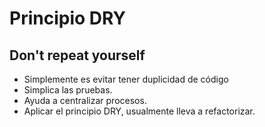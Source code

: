 # Principio DRY
## Don't repeat yourself

- Simplemente es evitar tener duplicidad de código
- Simplica las pruebas.
- Ayuda a centralizar procesos.
- Aplicar el principio DRY, usualmente lleva a refactorizar.